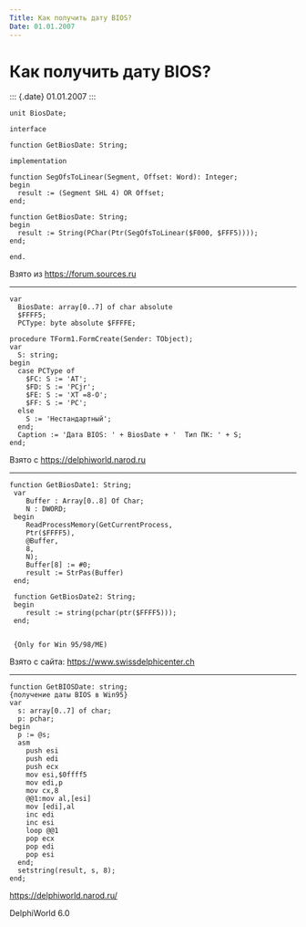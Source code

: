 ```yaml
---
Title: Как получить дату BIOS?
Date: 01.01.2007
---
```



Как получить дату BIOS?
=======================

::: {.date}
01.01.2007
:::

    unit BiosDate; 
     
    interface 
     
    function GetBiosDate: String; 
     
    implementation 
     
    function SegOfsToLinear(Segment, Offset: Word): Integer; 
    begin 
      result := (Segment SHL 4) OR Offset; 
    end; 
     
    function GetBiosDate: String; 
    begin 
      result := String(PChar(Ptr(SegOfsToLinear($F000, $FFF5)))); 
    end; 
     
    end.

Взято из <https://forum.sources.ru>

------------------------------------------------------------------------

    var
      BiosDate: array[0..7] of char absolute
      $FFFF5;
      PCType: byte absolute $FFFFE;
     
    procedure TForm1.FormCreate(Sender: TObject);
    var
      S: string;
    begin
      case PCType of
        $FC: S := 'AT';
        $FD: S := 'PCjr';
        $FE: S := 'XT =8-O';
        $FF: S := 'PC';
      else
        S := 'Нестандартный';
      end;
      Caption := 'Дата BIOS: ' + BiosDate + '  Тип ПК: ' + S;
    end;

Взято с <https://delphiworld.narod.ru>

------------------------------------------------------------------------

    function GetBiosDate1: String;
     var
        Buffer : Array[0..8] Of Char;
        N : DWORD;
     begin
        ReadProcessMemory(GetCurrentProcess,
        Ptr($FFFF5),
        @Buffer,
        8,
        N);
        Buffer[8] := #0;
        result := StrPas(Buffer)
     end;
     
     function GetBiosDate2: String;
     begin
        result := string(pchar(ptr($FFFF5)));
     end;
     
     
     {Only for Win 95/98/ME) 

Взято с сайта: <https://www.swissdelphicenter.ch>

------------------------------------------------------------------------

    function GetBIOSDate: string;
    {получение даты BIOS в Win95}
    var
      s: array[0..7] of char;
      p: pchar;
    begin
      p := @s;
      asm
        push esi
        push edi
        push ecx
        mov esi,$0ffff5
        mov edi,p
        mov cx,8
        @@1:mov al,[esi]
        mov [edi],al
        inc edi
        inc esi
        loop @@1
        pop ecx
        pop edi
        pop esi
      end;
      setstring(result, s, 8);
    end;

<https://delphiworld.narod.ru/>

DelphiWorld 6.0
